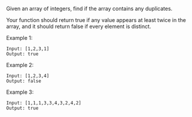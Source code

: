 Given an array of integers, find if the array contains any duplicates.

Your function should return true if any value appears at least twice in the array, and it should return false if every element is distinct.

Example 1:
```
Input: [1,2,3,1]
Output: true
```

Example 2:
```
Input: [1,2,3,4]
Output: false
```

Example 3:
```
Input: [1,1,1,3,3,4,3,2,4,2]
Output: true
```